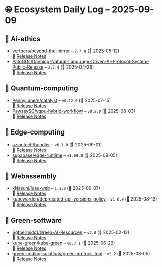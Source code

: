 # 🌐 Ecosystem Daily Log – 2025-09-09

## 🔹 Ai-ethics
- [vertbera/beyond-the-mirror](https://github.com/vertbera/beyond-the-mirror/releases/tag/2.7.8) – `2.7.8` (📅 2025-05-12)  
  🔗 [Release Notes](https://github.com/vertbera/beyond-the-mirror/releases/tag/2.7.8)
- [PatoGGs/Danbing-Natural-Language-Driven-AI-Protocol-System-Public-Release](https://github.com/PatoGGs/Danbing-Natural-Language-Driven-AI-Protocol-System-Public-Release/releases/tag/2.7.4) – `2.7.4` (📅 2025-04-26)  
  🔗 [Release Notes](https://github.com/PatoGGs/Danbing-Natural-Language-Driven-AI-Protocol-System-Public-Release/releases/tag/2.7.4)

## 🔹 Quantum-computing
- [PennyLaneAI/catalyst](https://github.com/PennyLaneAI/catalyst/releases/tag/v0.12.0) – `v0.12.0` (📅 2025-07-15)  
  🔗 [Release Notes](https://github.com/PennyLaneAI/catalyst/releases/tag/v0.12.0)
- [PawseySC/vqpu-hybrid-workflow](https://github.com/PawseySC/vqpu-hybrid-workflow/releases/tag/v0.2.0) – `v0.2.0` (📅 2025-06-03)  
  🔗 [Release Notes](https://github.com/PawseySC/vqpu-hybrid-workflow/releases/tag/v0.2.0)

## 🔹 Edge-computing
- [aziontech/bundler](https://github.com/aziontech/bundler/releases/tag/v6.1.0) – `v6.1.0` (📅 2025-09-01)  
  🔗 [Release Notes](https://github.com/aziontech/bundler/releases/tag/v6.1.0)
- [supabase/edge-runtime](https://github.com/supabase/edge-runtime/releases/tag/v1.69.8) – `v1.69.8` (📅 2025-09-05)  
  🔗 [Release Notes](https://github.com/supabase/edge-runtime/releases/tag/v1.69.8)

## 🔹 Webassembly
- [xNasuni/luau-web](https://github.com/xNasuni/luau-web/releases/tag/1.1.0) – `1.1.0` (📅 2025-09-07)  
  🔗 [Release Notes](https://github.com/xNasuni/luau-web/releases/tag/1.1.0)
- [kubewarden/deprecated-api-versions-policy](https://github.com/kubewarden/deprecated-api-versions-policy/releases/tag/v1.0.4) – `v1.0.4` (📅 2025-08-13)  
  🔗 [Release Notes](https://github.com/kubewarden/deprecated-api-versions-policy/releases/tag/v1.0.4)

## 🔹 Green-software
- [Sgtbermido1/Green-AI-Resources](https://github.com/Sgtbermido1/Green-AI-Resources/releases/tag/v2.0) – `v2.0` (📅 2025-02-12)  
  🔗 [Release Notes](https://github.com/Sgtbermido1/Green-AI-Resources/releases/tag/v2.0)
- [kube-green/kube-green](https://github.com/kube-green/kube-green/releases/tag/v0.7.1) – `v0.7.1` (📅 2025-06-29)  
  🔗 [Release Notes](https://github.com/kube-green/kube-green/releases/tag/v0.7.1)
- [green-coding-solutions/green-metrics-tool](https://github.com/green-coding-solutions/green-metrics-tool/releases/tag/v2.2) – `v2.2` (📅 2025-08-05)  
  🔗 [Release Notes](https://github.com/green-coding-solutions/green-metrics-tool/releases/tag/v2.2)